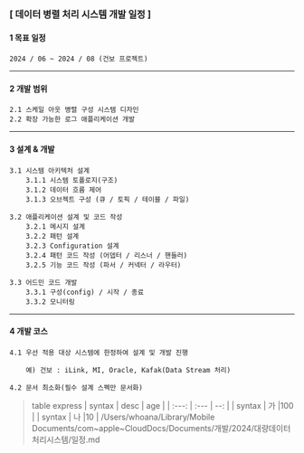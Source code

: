 
### [ 데이터 병렬 처리 시스템 개발 일정 ] 

#### 1 목표 일정
    2024 / 06 ~ 2024 / 08 (건보 프로젝트) 
---
#### 2 개발 범위
    2.1 스케일 아웃 병렬 구성 시스템 디자인
    2.2 확장 가능한 로그 애플리케이션 개발 
---
#### 3 설계 & 개발
    3.1 시스템 아키텍처 설계 
        3.1.1 시스템 토폴로지(구조)
        3.1.2 데이터 흐름 제어
        3.1.3 오브젝트 구성 (큐 / 토픽 / 테이블 / 파일) 

    3.2 애플리케이션 설계 및 코드 작성 
        3.2.1 메시지 설계        
        3.2.2 패턴 설계
        3.2.3 Configuration 설계
        3.2.4 패턴 코드 작성 (어뎁터 / 리스너 / 핸들러)
        3.2.5 기능 코드 작성 (파서 / 커넥터 / 라우터)

    3.3 어드민 코드 개발
        3.3.1 구성(config) / 시작 / 종료  
        3.3.2 모니터링
---
#### 4 개발 코스
    4.1 우선 적용 대상 시스템에 한정하여 설계 및 개발 진행    
        
        예) 건보 : iLink, MI, Oracle, Kafak(Data Stream 처리)
    
    4.2 문서 최소화(필수 설계 스펙만 문서화)


> table express 
> | syntax | desc | age |
> |  :---: | :--- | --: |
> | syntax | 가    |100 |
> | syntax | 나    |10  |
/Users/whoana/Library/Mobile Documents/com~apple~CloudDocs/Documents/개발/2024/대량데이터처리시스템/일정.md
